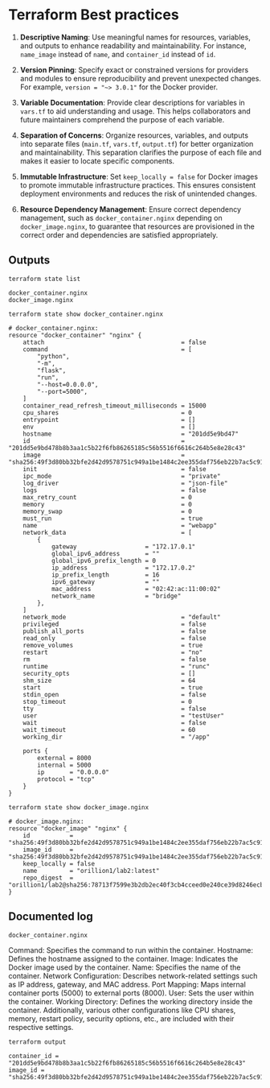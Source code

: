 # Terraform Best practices

1. **Descriptive Naming**: Use meaningful names for resources, variables, and outputs to enhance readability and maintainability. For instance, `name_image` instead of `name`, and `container_id` instead of `id`.

2. **Version Pinning**: Specify exact or constrained versions for providers and modules to ensure reproducibility and prevent unexpected changes. For example, `version = "~> 3.0.1"` for the Docker provider.

3. **Variable Documentation**: Provide clear descriptions for variables in `vars.tf` to aid understanding and usage. This helps collaborators and future maintainers comprehend the purpose of each variable.

4. **Separation of Concerns**: Organize resources, variables, and outputs into separate files (`main.tf`, `vars.tf`, `output.tf`) for better organization and maintainability. This separation clarifies the purpose of each file and makes it easier to locate specific components.

5. **Immutable Infrastructure**: Set `keep_locally = false` for Docker images to promote immutable infrastructure practices. This ensures consistent deployment environments and reduces the risk of unintended changes.

6. **Resource Dependency Management**: Ensure correct dependency management, such as `docker_container.nginx` depending on `docker_image.nginx`, to guarantee that resources are provisioned in the correct order and dependencies are satisfied appropriately.

## Outputs

`terraform state list`

```text
docker_container.nginx
docker_image.nginx
```

`terraform state show docker_container.nginx`

```text
# docker_container.nginx:
resource "docker_container" "nginx" {
    attach                                      = false
    command                                     = [
        "python",
        "-m",
        "flask",
        "run",
        "--host=0.0.0.0",
        "--port=5000",
    ]
    container_read_refresh_timeout_milliseconds = 15000
    cpu_shares                                  = 0
    entrypoint                                  = []
    env                                         = []
    hostname                                    = "201dd5e9bd47"
    id                                          = "201dd5e9bd478b8b3aa1c5b22f6fb86265185c56b5516f6616c264b5e8e28c43"
    image                                       = "sha256:49f3d80bb32bfe2d42d9578751c949a1be1484c2ee355daf756eb22b7ac5c917"
    init                                        = false
    ipc_mode                                    = "private"
    log_driver                                  = "json-file"
    logs                                        = false
    max_retry_count                             = 0
    memory                                      = 0
    memory_swap                                 = 0
    must_run                                    = true
    name                                        = "webapp"
    network_data                                = [
        {
            gateway                   = "172.17.0.1"
            global_ipv6_address       = ""
            global_ipv6_prefix_length = 0
            ip_address                = "172.17.0.2"
            ip_prefix_length          = 16
            ipv6_gateway              = ""
            mac_address               = "02:42:ac:11:00:02"
            network_name              = "bridge"
        },
    ]
    network_mode                                = "default"
    privileged                                  = false
    publish_all_ports                           = false
    read_only                                   = false
    remove_volumes                              = true
    restart                                     = "no"
    rm                                          = false
    runtime                                     = "runc"
    security_opts                               = []
    shm_size                                    = 64
    start                                       = true
    stdin_open                                  = false
    stop_timeout                                = 0
    tty                                         = false
    user                                        = "testUser"
    wait                                        = false
    wait_timeout                                = 60
    working_dir                                 = "/app"

    ports {
        external = 8000
        internal = 5000
        ip       = "0.0.0.0"
        protocol = "tcp"
    }
}
```


`terraform state show docker_image.nginx`

```text
# docker_image.nginx:
resource "docker_image" "nginx" {
    id           = "sha256:49f3d80bb32bfe2d42d9578751c949a1be1484c2ee355daf756eb22b7ac5c917orillion1/lab2:latest"
    image_id     = "sha256:49f3d80bb32bfe2d42d9578751c949a1be1484c2ee355daf756eb22b7ac5c917"
    keep_locally = false
    name         = "orillion1/lab2:latest"
    repo_digest  = "orillion1/lab2@sha256:78713f7599e3b2db2ec40f3cb4cceed0e240ce39d8246ecbff079ad8bd10bd94"
}
```

## Documented log

`docker_container.nginx`

Command: Specifies the command to run within the container.
Hostname: Defines the hostname assigned to the container.
Image: Indicates the Docker image used by the container.
Name: Specifies the name of the container.
Network Configuration: Describes network-related settings such as IP address, gateway, and MAC address.
Port Mapping: Maps internal container ports (5000) to external ports (8000).
User: Sets the user within the container.
Working Directory: Defines the working directory inside the container.
Additionally, various other configurations like CPU shares, memory, restart policy, security options, etc., are included with their respective settings.


`terraform output`

```text
container_id = "201dd5e9bd478b8b3aa1c5b22f6fb86265185c56b5516f6616c264b5e8e28c43"
image_id = "sha256:49f3d80bb32bfe2d42d9578751c949a1be1484c2ee355daf756eb22b7ac5c917orillion1/lab2:latest"
```